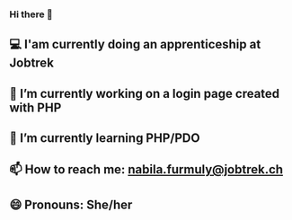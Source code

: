 ### Hi there 👋
## :computer: I'am currently doing an apprenticeship at Jobtrek 
## 🔭 I’m currently working on a login page created with PHP
## 🌱 I’m currently learning PHP/PDO
## 📫 How to reach me: nabila.furmuly@jobtrek.ch
## 😄 Pronouns: She/her
<!--
**Furmuly/Furmuly** is a ✨ _special_ ✨ repository because its `README.md` (this file) appears on your GitHub profile.

Here are some ideas to get you started:
## :computer: I'am currently doing an apprenticeship at Jobtrek 
## 🔭 I’m currently working on a login page created with PHP
## 🌱 I’m currently learning PHP/PDO
## 📫 How to reach me: nabila.furmuly@jobtrek.ch

-->
